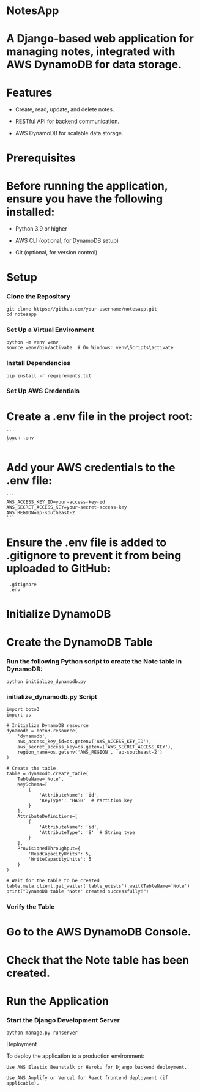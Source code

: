 # NotesApp

# A Django-based web application for managing notes, integrated with AWS DynamoDB for data storage.
# Features

   - Create, read, update, and delete notes.

   - RESTful API for backend communication.

   - AWS DynamoDB for scalable data storage.

# Prerequisites

# Before running the application, ensure you have the following installed:

  - Python 3.9 or higher

  - AWS CLI (optional, for DynamoDB setup)

  - Git (optional, for version control)

# Setup
### Clone the Repository

```
git clone https://github.com/your-username/notesapp.git
cd notesapp
```
### Set Up a Virtual Environment
```
python -m venv venv
source venv/bin/activate  # On Windows: venv\Scripts\activate
```
### Install Dependencies
```
pip install -r requirements.txt
```
### Set Up AWS Credentials

   # Create a .env file in the project root:
    ```
    touch .env
    ```
   # Add your AWS credentials to the .env file:
    ```
    AWS_ACCESS_KEY_ID=your-access-key-id
    AWS_SECRET_ACCESS_KEY=your-secret-access-key
    AWS_REGION=ap-southeast-2
    ```
   # Ensure the .env file is added to .gitignore to prevent it from being uploaded to GitHub:
   ``` 
    .gitignore
    .env
   ```
# Initialize DynamoDB
# Create the DynamoDB Table

### Run the following Python script to create the Note table in DynamoDB:
```
python initialize_dynamodb.py
```
### initialize_dynamodb.py Script
```
import boto3
import os

# Initialize DynamoDB resource
dynamodb = boto3.resource(
    'dynamodb',
    aws_access_key_id=os.getenv('AWS_ACCESS_KEY_ID'),
    aws_secret_access_key=os.getenv('AWS_SECRET_ACCESS_KEY'),
    region_name=os.getenv('AWS_REGION', 'ap-southeast-2')
)

# Create the table
table = dynamodb.create_table(
    TableName='Note',
    KeySchema=[
        {
            'AttributeName': 'id',
            'KeyType': 'HASH'  # Partition key
        }
    ],
    AttributeDefinitions=[
        {
            'AttributeName': 'id',
            'AttributeType': 'S'  # String type
        }
    ],
    ProvisionedThroughput={
        'ReadCapacityUnits': 5,
        'WriteCapacityUnits': 5
    }
)

# Wait for the table to be created
table.meta.client.get_waiter('table_exists').wait(TableName='Note')
print("DynamoDB table 'Note' created successfully!")
```
### Verify the Table

  # Go to the AWS DynamoDB Console.

  # Check that the Note table has been created.

# Run the Application
### Start the Django Development Server
```
python manage.py runserver
```

Deployment

To deploy the application to a production environment:

    Use AWS Elastic Beanstalk or Heroku for Django backend deployment.

    Use AWS Amplify or Vercel for React frontend deployment (if applicable).
